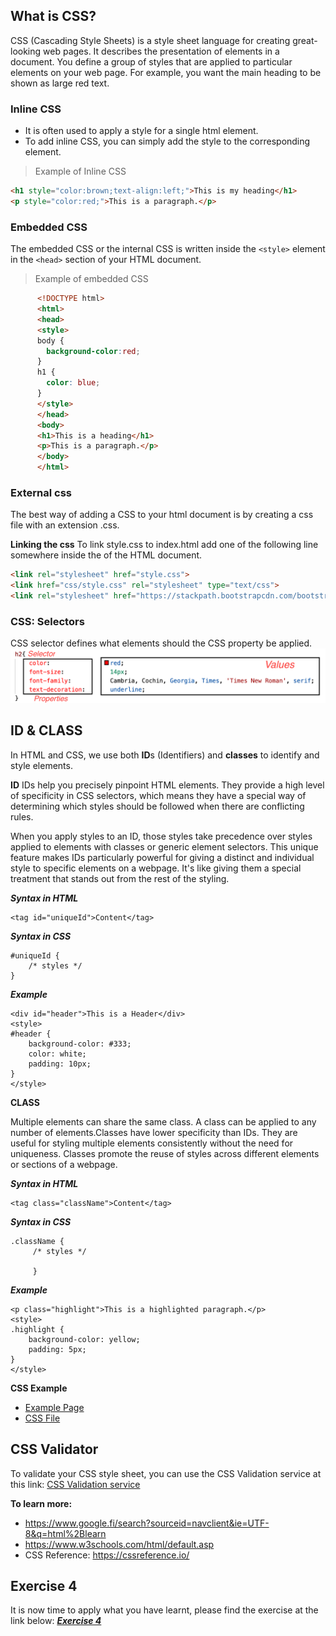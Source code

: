 ## What is CSS?
CSS (Cascading Style Sheets) is a style sheet language for creating great-looking web pages. It describes the presentation of elements in a document. You define a group of styles that are applied to particular elements on your web page. For example, you want the main heading to be shown as large red text.

### Inline CSS
- It is often used to apply a style for a single html element.
- To add inline CSS, you can simply add the style to the corresponding element.

> Example of Inline CSS

```html
<h1 style="color:brown;text-align:left;">This is my heading</h1> 
<p style="color:red;">This is a paragraph.</p>
``` 
### Embedded CSS
The embedded CSS or the internal CSS is written inside the ```<style>``` element in the ```<head>``` section of your HTML document.

> Example of embedded CSS

```html
      <!DOCTYPE html>
      <html>
      <head>
      <style>
      body {
        background-color:red;
      }
      h1 {
        color: blue;
      }
      </style>
      </head>
      <body>
      <h1>This is a heading</h1>
      <p>This is a paragraph.</p>
      </body>
      </html>
```
### External css
The best way of adding a CSS to your html document is by creating a css file with an extension .css.

**Linking the css**
To link style.css to index.html add one of the following line somewhere inside the <head> of the HTML document.

```html
<link rel="stylesheet" href="style.css">
<link href="css/style.css" rel="stylesheet" type="text/css">
<link rel="stylesheet" href="https://stackpath.bootstrapcdn.com/bootstrap/4.4.1/css/bootstrap.min.css">
```
### CSS: Selectors
CSS selector defines what elements should the CSS property be applied.
![HTML Element](assets/images/cssselector.png)


## ID & CLASS

In HTML and CSS, we use both **ID**s (Identifiers) and **classes** to identify and style elements.

**ID**
IDs help you precisely pinpoint HTML elements. They provide a high level of specificity in CSS selectors, which means they have a special way of determining which styles should be followed when there are conflicting rules.

When you apply styles to an ID, those styles take precedence over styles applied to elements with classes or generic element selectors. This unique feature makes IDs particularly powerful for giving a distinct and individual style to specific elements on a webpage. It's like giving them a special treatment that stands out from the rest of the styling.

***Syntax in HTML***
```
<tag id="uniqueId">Content</tag>
```

***Syntax in CSS***
```
#uniqueId {
    /* styles */
}
```

***Example***
```
<div id="header">This is a Header</div>
<style>
#header {
    background-color: #333;
    color: white;
    padding: 10px;
}
</style>
```

**CLASS**

Multiple elements can share the same class. A class can be applied to any number of elements.Classes have lower specificity than IDs. They are useful for styling multiple elements consistently without the need for uniqueness. Classes promote the reuse of styles across different elements or sections of a webpage.

***Syntax in HTML***
```
<tag class="className">Content</tag>
```

***Syntax in CSS***
```
.className {
     /* styles */ 
     
     }
```

***Example***
```
<p class="highlight">This is a highlighted paragraph.</p>
<style>
.highlight {
    background-color: yellow;
    padding: 5px;
}
</style>

```

**CSS Example**
- [Example Page](https://dipaish.github.io/www2020/cssexample.html)
- [CSS File](https://raw.githubusercontent.com/dipaish/www2020/master/docs/css/learncss.css) 

## CSS Validator
To validate your CSS style sheet, you can use the CSS Validation service at this link: [CSS Validation service](https://jigsaw.w3.org/css-validator/)

**To learn more:**
- https://www.google.fi/search?sourceid=navclient&ie=UTF-8&q=html%2Blearn
- https://www.w3schools.com/html/default.asp
- CSS Reference: https://cssreference.io/

## Exercise 4
It is now time to apply what you have learnt, please find the exercise at the link below: 
***[Exercise 4](https://docs.google.com/document/d/1_Jjq6BvFO_p34vSD2S0kGBkt-irFea4L/edit?usp=share_link&ouid=111470325935077300698&rtpof=true&sd=true)***